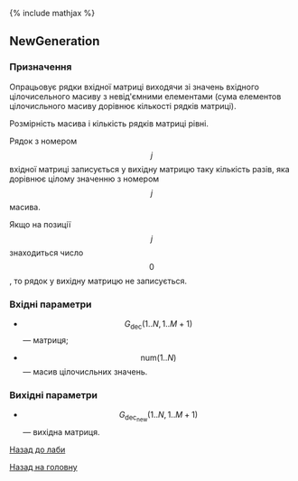 {% include mathjax %}

## NewGeneration

### Призначення

Опрацьовує рядки вхідної матриці виходячи зі значень вхідного цілочисельного масиву з невід'ємними елементами (сума елементов цілочисльного масиву дорівнює кількості рядків матриці). 

Розмірність масива і кількість рядків матриці рівні.

Рядок з номером $$j$$ вхідної матриці записується у вихідну матрицю таку кількість разів, яка дорівнює цілому значенню з номером $$j$$ масива. 

Якщо на позиції $$j$$ знаходиться число $$0$$, то рядок у вихідну матрицю не записується.

### Вхідні параметри

- $$G_{\text{dec}}(1..N,1..M+1)$$ &mdash; матриця;

- $$\text{num}(1..N)$$ &mdash; масив цілочисльних значень.

### Вихідні параметри

- $$G_{\text{dec}_{\text{new}}}(1..N,1..M+1)$$ &mdash; вихідна матриця.

[Назад до лаби](../README.md)

[Назад на головну](../../README.md)